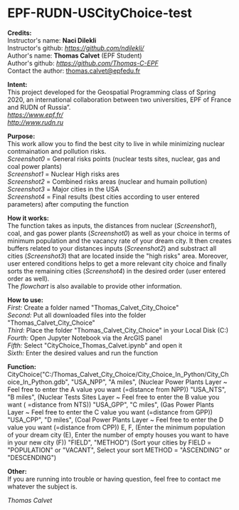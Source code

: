 # EPF-RUDN-USCityChoice-test

**Credits:**  
Instructor's name: **Naci Dilekli**  
Instructor's github: *https://github.com/ndilekli/*  
Author's name: **Thomas Calvet** (EPF Student)  
Author's github: *https://github.com/Thomas-C-EPF*  
Contact the author: thomas.calvet@epfedu.fr  

**Intent:**  
This project developed for the Geospatial Programming class of Spring 2020, an international collaboration between two universities, EPF of France and RUDN of Russia”.  
*https://www.epf.fr/*  
*http://www.rudn.ru*  

**Purpose:**  
This work allow you to find the best city to live in while minimizing nuclear contmaination and pollution risks.  
*Screenshot0* = General risks points (nuclear tests sites, nuclear, gas and coal power plants)  
*Screenshot1* = Nuclear High risks ares  
*Screenshot2* = Combined risks areas (nuclear and humain pollution)  
*Screenshot3* = Major cities in the USA  
*Screenshot4* = Final results (best cities according to user entered parameters) after computing the function  

**How it works:**  
The function takes as inputs, the distances from nuclear (*Screenshot1*), coal, and gas power plants (*Screenshot0*) as well as your   choice in terms of minimum population and the vacancy rate of your dream city. It then creates buffers related to your distances inputs   (*Screenshot2*) and substract all cities (*Screenshot3*) that are located inside the "high risks" area. Moreover, user entered   conditions helps to get a more relevant city choice and finally sorts the remaining cities (*Screenshot4*) in the desired order (user   entered order as well).  
The *flowchart* is also available to provide other information.  

**How to use:**  
*First:* Create a folder named "Thomas_Calvet_City_Choice"  
*Second:* Put all downloaded files into the folder "Thomas_Calvet_City_Choice"  
*Third:* Place the folder "Thomas_Calvet_City_Choice" in your Local Disk (C:)  
*Fourth:* Open Jupyter Notebook via the ArcGIS panel  
*Fifth:* Select "CityChoice_Thomas_Calvet.ipynb" and open it  
*Sixth:* Enter the desired values and run the function  

**Function:**  
CityChoice("C:/Thomas_Calvet_City_Choice/City_Choice_In_Python/City_Choice_In_Python.gdb",
           "USA_NPP", "A miles",                           (Nuclear Power Plants Layer ~ Feel free to enter the A value you want (=distance from NPP))
           "USA_NTS", "B miles",		     (Nuclear Tests Sites Layer ~ Feel free to enter the B value you want ( =distance from NTS))
           "USA_GPP", "C miles", 		     (Gas Power Plants Layer ~ Feel free to enter the C value you want (=distance from GPP))
           "USA_CPP", "D miles",		     (Coal Power Plants Layer ~ Feel free to enter the D value you want (=distance from CPP))
           E, F,		                       (Enter the minimum population of your dream city (E), Enter the number of empty houses you want to have in your new city (F))
          "FIELD", "METHOD")   	                       (Sort your cities by FIELD = "POPULATION" or "VACANT", Select your sort METHOD = "ASCENDING" or "DESCENDING")

**Other:**  
If you are running into trouble or having question, feel free to contact me whatever the subject is.  

*Thomas Calvet*
